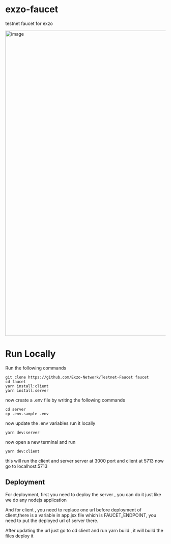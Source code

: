 # exzo-faucet
testnet faucet for exzo

<img width="960" alt="image" src="https://github.com/raebeatrose4/exzo-faucet/assets/139626898/1f8e6d4c-fb10-4065-954b-61c49faed74a">

# Run Locally
Run the following commands 
```
git clone https://github.com/Exzo-Network/Testnet-Faucet faucet
cd faucet
yarn install:client
yarn install:server
```

now create a .env file by writing the following commands
```
cd server
cp .env.sample .env
```

now update the .env variables
run it locally 

```
yarn dev:server
```

now open a new terminal and run 

```
yarn dev:client
```
this will run the client and server
server at 3000 port and client at 5713
now go to localhost:5713

## Deployment
For deployment, first you need to deploy the server , you can do it just like we do any nodejs application

And for client , you need to replace one url before deployment of client,there is a variable in app.jsx file which is FAUCET_ENDPOINT, you need to put the deployed url of server there.

After updating the url just go to cd client and run yarn build , it will build the files deploy it 
